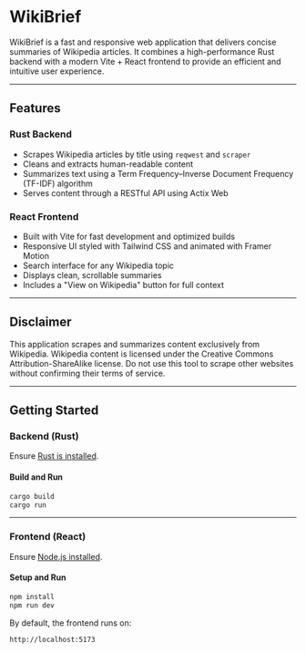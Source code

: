 # WikiBrief

WikiBrief is a fast and responsive web application that delivers concise summaries of Wikipedia articles. It combines a high-performance Rust backend with a modern Vite + React frontend to provide an efficient and intuitive user experience.

---

## Features

### Rust Backend

- Scrapes Wikipedia articles by title using `reqwest` and `scraper`
- Cleans and extracts human-readable content
- Summarizes text using a Term Frequency–Inverse Document Frequency (TF-IDF) algorithm
- Serves content through a RESTful API using Actix Web

### React Frontend

- Built with Vite for fast development and optimized builds
- Responsive UI styled with Tailwind CSS and animated with Framer Motion
- Search interface for any Wikipedia topic
- Displays clean, scrollable summaries
- Includes a "View on Wikipedia" button for full context

---

## Disclaimer

This application scrapes and summarizes content exclusively from Wikipedia. Wikipedia content is licensed under the Creative Commons Attribution-ShareAlike license. Do not use this tool to scrape other websites without confirming their terms of service.

---

## Getting Started

### Backend (Rust)

Ensure [Rust is installed](https://www.rust-lang.org/tools/install).

#### Build and Run

```bash
cargo build
cargo run
```

---

### Frontend (React)

Ensure [Node.js installed](https://nodejs.org/en).

#### Setup and Run

```bash
npm install
npm run dev
```

By default, the frontend runs on:

```
http://localhost:5173
```
